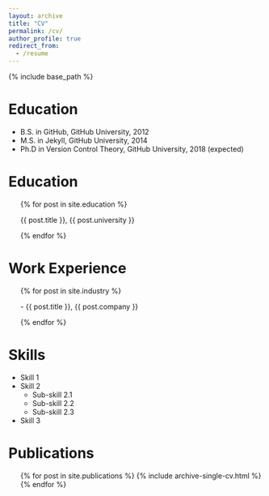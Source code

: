 ```yaml
---
layout: archive
title: "CV"
permalink: /cv/
author_profile: true
redirect_from:
  - /resume
---
```


{% include base_path %}

Education
======
* B.S. in GitHub, GitHub University, 2012
* M.S. in Jekyll, GitHub University, 2014
* Ph.D in Version Control Theory, GitHub University, 2018 (expected)

Education
======
  <ul>{% for post in site.education %}
    <p> {{ post.title }}, {{ post.university }} </p>
  {% endfor %}</ul>

Work Experience
======
  <ul>
  {% for post in site.industry %}
    <p> - {{ post.title }}, {{ post.company }} </p>
  {% endfor %}
  </ul>

Skills
======
* Skill 1
* Skill 2
  * Sub-skill 2.1
  * Sub-skill 2.2
  * Sub-skill 2.3
* Skill 3

Publications
======
  <ul>
  {% for post in site.publications %}
    {% include archive-single-cv.html %}
  {% endfor %}
  </ul>
  